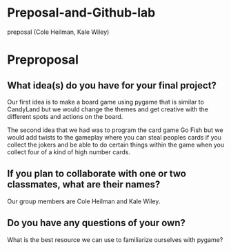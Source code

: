 # Preposal-and-Github-lab
preposal (Cole Heilman, Kale Wiley)
# Preproposal

## What idea(s) do you have for your final project?


Our first idea is to make a board game using pygame that is similar to CandyLand but we would change the themes and get creative with the different spots and actions on the board.

The second idea that we had was to program the card game Go Fish but we would add twists to the gameplay where you can steal peoples cards if you collect the jokers and be able to do
certain things within the game when you collect four of a kind of high number cards.


## If you plan to collaborate with one or two classmates, what are their names?


Our group members are Cole Heilman and Kale Wiley.


## Do you have any questions of your own?


What is the best resource we can use to familiarize ourselves with pygame?
